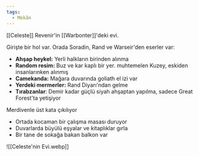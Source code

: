 ```yaml
---
tags:
  - Mekân
---  
```

  
[[Celeste]] Revenir'in [[Warbonter]]'deki evi.  
  
Girişte bir hol var. Orada Soradin, Rand ve Warseir'den eserler var:  

- **Ahşap heykel:** Yerli halkların birinden alınma  
- **Random resim:** Buz ve kar kaplı bir yer. muhtemelen Kuzey, eskiden insanlarınken alınmış  
- **Camekanda:** Mağara duvarında goliath el izi var  
- **Yerdeki mermerler:** Rand Diyarı'ndan gelme  
- **Tırabzanlar**: Demir kadar güçlü siyah ahşaptan yapılma, sadece Great Forest'ta yetişiyor  
  
Merdivenle üst kata çıkılıyor  

- Ortada kocaman bir çalışma masası duruyor  
- Duvarlarda büyülü eşyalar ve kitaplıklar gırla  
- Bir tane de sokağa bakan balkon var  
  
![[Celeste'nin Evi.webp]]